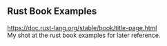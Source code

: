 ## Rust Book Examples
https://doc.rust-lang.org/stable/book/title-page.html \
My shot at the rust book examples for later reference.
 
